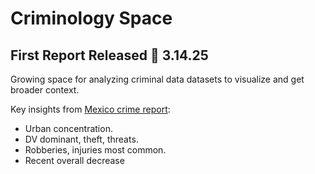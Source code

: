 # Criminology Space

## First Report Released 💼 3.14.25

Growing space for analyzing criminal data datasets to visualize and get broader context.

Key insights from [Mexico crime report](periodic-crime-report-mexico-2015-2023.html):

- Urban concentration.
- DV dominant, theft, threats.
- Robberies, injuries most common.
- Recent overall decrease
